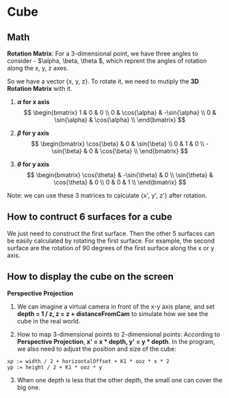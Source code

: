 # Cube

## Math
**Rotation Matrix**:
For a 3-dimensional point, we have three angles to consider - $\alpha, \beta, \theta $, which reprent the angles of rotation along the x, y, z axes.

So we have a vector {x, y, z}. To rotate it, we need to mutiply the **3D Rotation Matrix** with it.

1. **$\alpha$ for x axis**
$$
\begin{bmatrix}
1 & 0 & 0 \\
0 & \cos{\alpha} & -\sin{\alpha} \\
0 & \sin{\alpha} & \cos{\alpha} \\
\end{bmatrix}
$$
2. **$\beta$ for y axis**
$$
\begin{bmatrix}
\cos{\beta} & 0 & \sin{\beta} \\
0 & 1 & 0 \\
-\sin{\beta} & 0 & \cos{\beta} \\
\end{bmatrix}
$$

3. **$\theta$ for y axis**
$$
\begin{bmatrix}
\cos{\theta} & -\sin{\theta} & 0 \\
\sin{\theta} & \cos{\theta} & 0 \\
0 & 0 & 1 \\
\end{bmatrix}
$$

Note: we can use these 3 matrices to calculate {x', y', z'} after rotation.

## How to contruct 6 surfaces for a cube
We just need to construct the first surface. Then the other 5 surfaces can be easily calculated by rotating the first surface. For example, the second surface are the rotation of 90 degrees of the first surface along the x or y axis.

## How to display the cube on the screen
**Perspective Projection**

1. We can imagine a virtual camera in front of the x-y axis plane, and set **depth = 1 / z, z = z + distanceFromCam** to simulate how we see the cube in the real world.

2. How to map 3-dimensional points to 2-dimensional points:
According to **Perspective Projection**, **x' = x * depth, y' = y * depth**. In the program, we also need to adjust the position and size of the cube:
```
xp := width / 2 + horizontalOffset + K1 * ooz * x * 2
yp := height / 2 + K1 * ooz * y
```
3. When one depth is less that the other depth, the small one can cover the big one.

